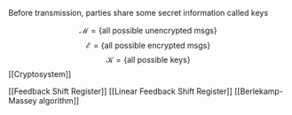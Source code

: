 Before transmission, parties share some secret information called keys

$$
\mathcal{M}=\{ \text{all possible unencrypted msgs} \}
$$
$$
\mathcal{E}=\{ \text{all possible encrypted msgs} \}
$$
$$
\mathcal{K}=\{ \text{all possible keys} \}
$$
[[Cryptosystem]]

[[Feedback Shift Register]]
[[Linear Feedback Shift Register]]
[[Berlekamp-Massey algorithm]]
